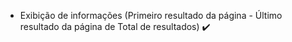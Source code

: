 
- Exibição de informações (Primeiro resultado da página - Último resultado da página de Total de resultados) :heavy_check_mark: 
